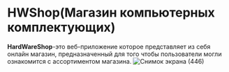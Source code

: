 # HWShop(Магазин компьютерных комплектующих)
**HardWareShop**-это веб-приложение которое представляет из себя онлайн магазин, предназначенный для того чтобы пользователи могли ознакомится с ассортиментом магазина.
![Снимок экрана (446)](https://user-images.githubusercontent.com/55952268/153468078-d1dd0c58-f2dc-4d57-bd87-90b1d6273e9c.png)

